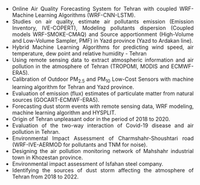 <p>
<ul>
<li align="justify">Online Air Quality Forecasting System for Tehran with coupled WRF-Machine Learning Algorithms (WRF-CNN-LSTM).</li>
<li align="justify">Studies on air quality, estimate air pollutants emission (Emission Inventory, IVE-COPERT), Modeling pollutants dispersion (Coupled models WRF-SMOKE-CMAQ) and Source apportionment (High-Volume and Low-Volume Sampler, PMF) in Yazd province (Yazd to Ardakan line).</li>
<li align="justify">Hybrid Machine Learning Algorithms for predicting wind speed, air temperature, dew point and relative humidity - Tehran</li>
<li align="justify">Using remote sensing data to extract atmospheric information and air pollution in the atmosphere of Tehran (TROPOMI, MODIS and ECMWF-ERA5).</li>
<li align="justify">Calibration of Outdoor PM<sub>2.5</sub> and PM<sub>10</sub> Low-Cost Sensors with machine learning algorithm for Tehran and Yazd province.</li>
<li align="justify">Evaluation of emission (flux) estimates of particulate matter from natural sources (GOCART-ECMWF-ERA5).</li>
<li align="justify">Forecasting dust storm events with remote sensing data, WRF modeling, machine learning algorithm and HYSPLIT.</li>
<li align="justify">Origin of Tehran unpleasant odor in the period of 2018 to 2020.</li>
<li align="justify">Evaluation of the two-way interaction of Covid-19 disease and air pollution in Tehran.</li>
<li align="justify">Environmental Impact Assessment of Charmshahr-Shoushtari road (WRF-IVE-AERMOD for pollutants and TNM for noise).</li>
<li align="justify">Designing the air pollution monitoring network of Mahshahr industrial town in Khozestan province.</li>
<li align="justify">Environmental impact assessment of Isfahan steel company.</li>
<li align="justify">Identifying the sources of dust storm affecting the atmosphere of Tehran from 2018 to 2022.</li>
<ul>
</p>